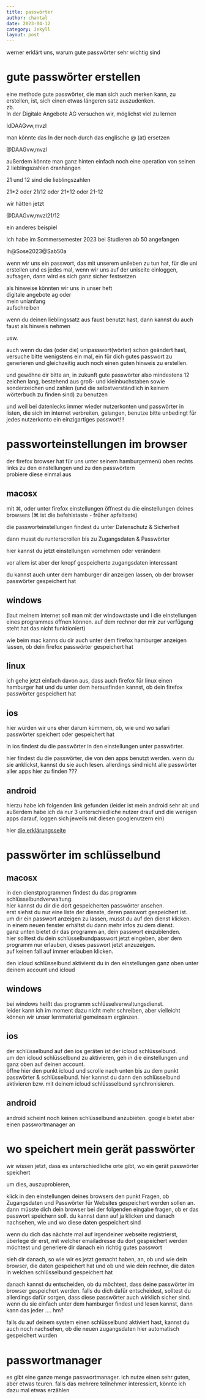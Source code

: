 ```yaml
---
title: passwörter
author: chantal
date: 2023-04-12
category: Jekyll
layout: post
---
```

werner erklärt uns, warum gute passwörter sehr wichtig sind

# gute passwörter erstellen

eine methode gute passwörter, die man sich auch merken kann, zu erstellen, ist, sich einen etwas längeren satz auszudenken.  
zb.  
In der Digitale Angebote AG versuchen wir, möglichst viel zu lernen

IdDAAGvw,mvzl

man könnte das In der noch durch das englische @ (at) ersetzen

@DAAGvw,mvzl

außerdem könnte man ganz hinten einfach noch eine operation von seinen 2 lieblingszahlen dranhängen

21 und 12 sind die lieblingszahlen

21*2  oder 21/12   oder 21+12 oder 21-12

wir hätten jetzt 

@DAAGvw,mvzl21/12

ein anderes beispiel

Ich habe im Sommersemester 2023 bei Studieren ab 50 angefangen

Ih@Sose2023@Sab50a

wenn wir uns ein passwort, das mit unserem unileben zu tun hat, für die uni erstellen und es jedes mal, wenn wir uns auf der uniseite einloggen, aufsagen, dann wird es sich ganz sicher festsetzen

als hinweise könnten wir uns in unser heft  
digitale angebote ag oder  
mein unianfang  
aufschreiben

wenn du deinen lieblingssatz aus faust benutzt hast, dann kannst du auch 
faust als hinweis nehmen

usw.

auch wenn du das (oder die) unipasswort(wörter) schon geändert hast, versuche bitte wenigstens ein mal, ein für dich gutes passwort zu generieren und gleichzeitig auch noch einen guten hinweis zu erstellen.

und gewöhne dir bitte an, in zukunft gute passwörter also mindestens 12 zeichen lang, bestehend aus groß- und kleinbuchstaben sowie sonderzeichen und zahlen (und die selbstverständlich in keinem wörterbuch zu finden sind) zu benutzen

und weil bei datenlecks immer wieder nutzerkonten und passwörter in listen, die sich im internet verbreiten, gelangen, benutze bitte unbedingt für jedes nutzerkonto ein einzigartiges passwort!!!

# passworteinstellungen im browser

der firefox browser hat für uns unter seinem hamburgermenü oben rechts  
links zu den einstellungen und zu den passwörtern  
probiere diese einmal aus  

## macosx

mit ⌘, oder unter firefox einstellungen öffnest du die einstellungen deines browsers  (⌘ ist die befehlstaste - früher apfeltaste)

die passworteinstellungen findest du unter Datenschutz & Sicherheit

dann musst du runterscrollen bis zu Zugangsdaten & Passwörter

hier kannst du jetzt einstellungen vornehmen oder verändern

vor allem ist aber der knopf gespeicherte zugangsdaten interessant

du kannst auch unter dem hamburger dir anzeigen lassen, ob der browser passwörter gespeichert hat

## windows

(laut meinem internet soll man mit der windowstaste und i die einstellungen eines programmes öffnen können. auf dem rechner der mir zur verfügung steht hat das nicht funktioniert)

wie beim mac kanns du dir auch unter dem firefox hamburger anzeigen lassen, ob dein firefox passwörter gespeichert hat

## linux

ich gehe jetzt einfach davon aus, dass auch firefox für linux einen hamburger hat und du unter dem herausfinden kannst, ob dein firefox passwörter gespeichert hat

## ios

hier würden wir uns eher darum kümmern, ob, wie und wo safari passwörter speichert oder gespeichert hat

in ios findest du die passwörter in den einstellungen unter passwörter.

hier findest du die passwörter, die von den apps benutzt werden. wenn du sie anklickst, kannst du sie auch lesen. allerdings sind nicht alle passwörter aller apps hier zu finden ???

## android

hierzu habe ich folgenden link gefunden (leider ist mein android sehr alt und außerdem habe ich da nur 3 unterschiedliche nutzer drauf und die wenigen apps darauf, loggen sich jeweils mit diesen googlenutzern ein)

hier [die erklärungsseite][1]


# passwörter im schlüsselbund

## macosx

in den dienstprogrammen findest du das programm schlüsselbundverwaltung.  
hier kannst du dir die dort gespeicherten passwörter ansehen.  
erst siehst du nur eine liste der dienste, deren passwort gespeichert ist.  
um dir ein passwort anzeigen zu lassen, musst du auf den dienst klicken.  
in einem neuen fenster erhältst du dann mehr infos zu dem dienst.  
ganz unten bietet dir das programm an, dein passwort einzublenden.  
hier solltest du dein schlüsselbundpasswort jetzt eingeben, aber dem programm nur erlauben, dieses passwort jetzt anzuzeigen.  
auf keinen fall auf immer erlauben klicken.  

den icloud schlüsselbund aktivierst du in den einstellungen ganz oben unter deinem account und icloud

## windows

bei windows heißt das programm schlüsselverwaltungsdienst.  
leider kann ich im moment dazu nicht mehr schreiben, aber vielleicht können wir unser lernmaterial gemeinsam ergänzen.

## ios

der schlüsselbund auf den ios geräten ist der icloud schlüsselbund.  
um den icloud schlüsselbund zu aktivieren, geh in die einstellungen und ganz oben auf deinen account.  
öffne hier den punkt icloud und scrolle nach unten bis zu dem punkt passwörter & schlüsselbund. hier kannst du dann den schlüsselbund aktivieren bzw. mit deinem icloud schlüssselbund synchronisieren.

## android

android scheint noch keinen schlüsselbund anzubieten. google bietet aber einen passwortmanager an

# wo speichert mein gerät passwörter

wir wissen jetzt, dass es unterschiedliche orte gibt, wo ein gerät passwörter speichert

um dies, auszuprobieren, 

klick in den einstellungen deines browsers den punkt Fragen, ob Zugangsdaten und Passwörter für Websites gespeichert werden sollen an. dann müsste dich dein browser bei der folgenden eingabe fragen, ob er das passwort speichern soll. du kannst dann auf ja klicken und danach nachsehen, wie und wo diese daten gespeichert sind

wenn du dich das nächste mal auf irgendeiner webseite registrierst, überlege dir erst, mit welcher emailadresse du dort gespeichert werden möchtest und generiere dir danach ein richtig gutes passwort  

sieh dir danach, so wie wir es jetzt gemacht haben, an, ob und wie dein browser, die daten gespeichert hat und ob und wie dein rechner, die daten in welchen schlüsselbund gespeichert hat


danach kannst du entscheiden, ob du möchtest, dass deine passwörter im browser gespeichert werden. falls du dich dafür entscheidest, solltest du allerdings dafür sorgen, dass diese passwörter auch wirklich sicher sind. wenn du sie einfach unter dem hamburger findest und lesen kannst, dann kann das jeder .... hm?

falls du auf deinem system einen schlüsselbund aktiviert hast, kannst du auch noch nachsehen, ob die neuen zugangsdaten hier automatisch gespeichert wurden

# passwortmanager

es gibt eine ganze menge passwortmanager. ich nutze einen sehr guten, aber etwas teuren. falls das mehrere teilnehmer interessiert, könnte ich dazu mal etwas erzählen



[1]: https://www.giga.de/artikel/android-gespeicherte-passwoerter-anzeigen-lassen/
